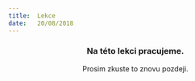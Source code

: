 ```yaml
---
title:  Lekce
date:   20/08/2018
---
```


### <center>Na této lekci pracujeme.</center>
<center>Prosim zkuste to znovu pozdeji.</center>